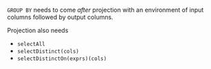 
`GROUP BY` needs to come *after* projection with an environment of input columns followed by output columns.

Projection also needs
  - `selectAll`
  - `selectDistinct(cols)`
  - `selectDistinctOn(exprs)(cols)`
